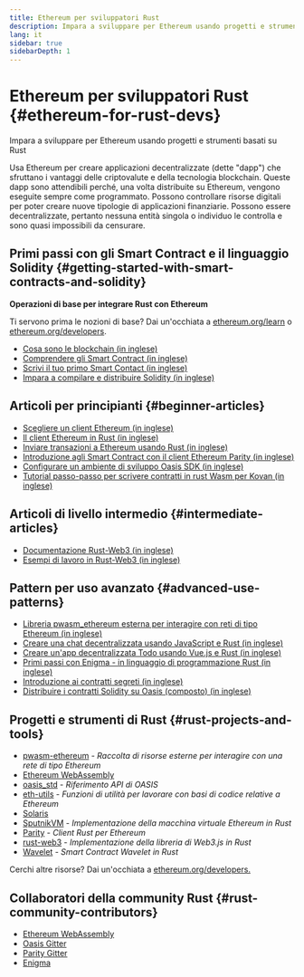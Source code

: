 ```yaml
---
title: Ethereum per sviluppatori Rust
description: Impara a sviluppare per Ethereum usando progetti e strumenti basati su Rust
lang: it
sidebar: true
sidebarDepth: 1
---
```


# Ethereum per sviluppatori Rust {#ethereum-for-rust-devs}

<div class="featured">Impara a sviluppare per Ethereum usando progetti e strumenti basati su Rust</div>

Usa Ethereum per creare applicazioni decentralizzate (dette "dapp") che sfruttano i vantaggi delle criptovalute e della tecnologia blockchain. Queste dapp sono attendibili perché, una volta distribuite su Ethereum, vengono eseguite sempre come programmato. Possono controllare risorse digitali per poter creare nuove tipologie di applicazioni finanziarie. Possono essere decentralizzate, pertanto nessuna entità singola o individuo le controlla e sono quasi impossibili da censurare.

## Primi passi con gli Smart Contract e il linguaggio Solidity {#getting-started-with-smart-contracts-and-solidity}

**Operazioni di base per integrare Rust con Ethereum**

Ti servono prima le nozioni di base? Dai un'occhiata a [ethereum.org/learn](/it/learn/) o [ethereum.org/developers](/it/developers/).

- [Cosa sono le blockchain (in inglese)](https://kauri.io/article/d55684513211466da7f8cc03987607d5/blockchain-explained)
- [Comprendere gli Smart Contract (in inglese)](https://kauri.io/article/e4f66c6079e74a4a9b532148d3158188/ethereum-101-part-5-the-smart-contract)
- [Scrivi il tuo primo Smart Contact (in inglese)](https://kauri.io/article/124b7db1d0cf4f47b414f8b13c9d66e2/remix-ide-your-first-smart-contract)
- [Impara a compilare e distribuire Solidity (in inglese)](https://kauri.io/article/973c5f54c4434bb1b0160cff8c695369/understanding-smart-contract-compilation-and-deployment)

## Articoli per principianti {#beginner-articles}

- [Scegliere un client Ethereum (in inglese)](https://www.trufflesuite.com/docs/truffle/reference/choosing-an-ethereum-client)
- [Il client Ethereum in Rust (in inglese)](https://wiki.parity.io/Setup)
- [Inviare transazioni a Ethereum usando Rust (in inglese)](https://kauri.io/article/97c85229c66445759bb0ce642224d364/sending-ethereum-transactions-with-rust)
- [Introduzione agli Smart Contract con il client Ethereum Parity (in inglese)](https://wiki.parity.io/Smart-Contracts)
- [Configurare un ambiente di sviluppo Oasis SDK (in inglese)](https://docs.oasis.dev/oasis-sdk/guide/getting-started)
- [Tutorial passo-passo per scrivere contratti in rust Wasm per Kovan (in inglese)](https://github.com/paritytech/pwasm-tutorial)

## Articoli di livello intermedio {#intermediate-articles}

- [Documentazione Rust-Web3 (in inglese)](https://tomusdrw.github.io/rust-web3/web3/index.html)
- [Esempi di lavoro in Rust-Web3 (in inglese)](https://github.com/tomusdrw/rust-web3/blob/master/examples)

## Pattern per uso avanzato {#advanced-use-patterns}

- [Libreria pwasm_ethereum esterna per interagire con reti di tipo Ethereum (in inglese)](https://paritytech.github.io/pwasm-ethereum/pwasm_ethereum/)
- [Creare una chat decentralizzata usando JavaScript e Rust (in inglese)](https://medium.com/perlin-network/build-a-decentralized-chat-using-javascript-rust-webassembly-c775f8484b52)
- [Creare un'app decentralizzata Todo usando Vue.js e Rust (in inglese) ](https://medium.com/@jjmace01/build-a-decentralized-todo-app-using-vue-js-rust-webassembly-5381a1895beb)
- [Primi passi con Enigma - in linguaggio di programmazione Rust (in inglese)](https://blog.enigma.co/getting-started-with-discovery-the-rust-programming-language-4d1e0b06de15)
- [Introduzione ai contratti segreti (in inglese)](https://blog.enigma.co/getting-started-with-enigma-an-intro-to-secret-contracts-cdba4fe501c2)
- [Distribuire i contratti Solidity su Oasis (composto) (in inglese)](https://docs.oasis.dev/tutorials/deploy-solidity.html#deploy-using-truffle)

## Progetti e strumenti di Rust {#rust-projects-and-tools}

- [pwasm-ethereum](https://github.com/paritytech/pwasm-ethereum) - _Raccolta di risorse esterne per interagire con una rete di tipo Ethereum_
- [Ethereum WebAssembly](https://ewasm.readthedocs.io/en/mkdocs/)
- [oasis_std](https://docs.rs/oasis-std/0.2.7/oasis_std/) - _Riferimento API di OASIS_
- [eth-utils](https://github.com/ethereum/eth-utils/) - _Funzioni di utilità per lavorare con basi di codice relative a Ethereum_
- [Solaris](https://github.com/paritytech/sol-rs)
- [SputnikVM](https://github.com/sorpaas/rust-evm) - _Implementazione della macchina virtuale Ethereum in Rust_
- [Parity](https://github.com/paritytech/parity-ethereum) - _Client Rust per Ethereum_
- [rust-web3](https://github.com/tomusdrw/rust-web3) - _Implementazione della libreria di Web3.js in Rust_
- [Wavelet](https://wavelet.perlin.net/docs/smart-contracts) - _Smart Contract Wavelet in Rust_

Cerchi altre risorse? Dai un'occhiata a [ethereum.org/developers.](/it/developers/)

## Collaboratori della community Rust {#rust-community-contributors}

- [Ethereum WebAssembly](https://gitter.im/ewasm/Lobby)
- [Oasis Gitter](https://gitter.im/Oasis-official/Lobby)
- [Parity Gitter](https://gitter.im/paritytech/parity)
- [Enigma](https://discord.gg/SJK32GY)
